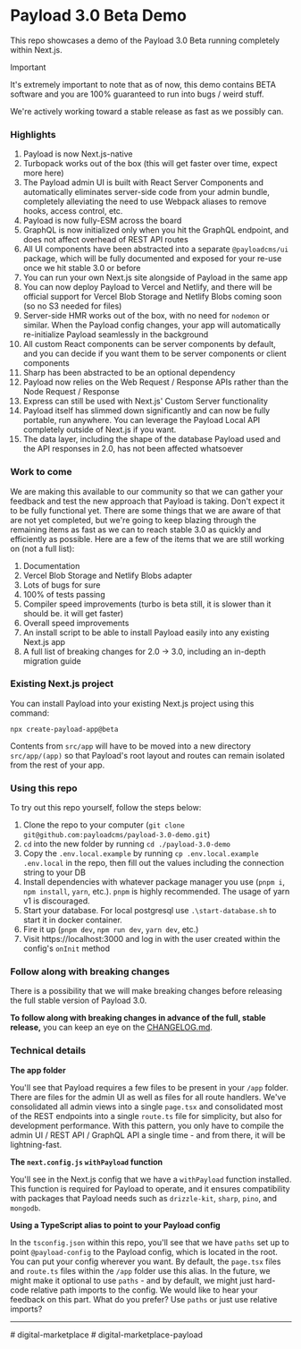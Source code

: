 # Payload 3.0 Beta Demo

This repo showcases a demo of the Payload 3.0 Beta running completely within Next.js.

> [!IMPORTANT]
> It's extremely important to note that as of now, this demo contains BETA software and you are 100% guaranteed to run into bugs / weird stuff.
>
> We're actively working toward a stable release as fast as we possibly can.

### Highlights

1. Payload is now Next.js-native
1. Turbopack works out of the box (this will get faster over time, expect more here)
1. The Payload admin UI is built with React Server Components and automatically eliminates server-side code from your admin bundle, completely alleviating the need to use Webpack aliases to remove hooks, access control, etc.
1. Payload is now fully-ESM across the board
1. GraphQL is now initialized only when you hit the GraphQL endpoint, and does not affect overhead of REST API routes
1. All UI components have been abstracted into a separate `@payloadcms/ui` package, which will be fully documented and exposed for your re-use once we hit stable 3.0 or before
1. You can run your own Next.js site alongside of Payload in the same app
1. You can now deploy Payload to Vercel and Netlify, and there will be official support for Vercel Blob Storage and Netlify Blobs coming soon (so no S3 needed for files)
1. Server-side HMR works out of the box, with no need for `nodemon` or similar. When the Payload config changes, your app will automatically re-initialize Payload seamlessly in the background
1. All custom React components can be server components by default, and you can decide if you want them to be server components or client components
1. Sharp has been abstracted to be an optional dependency
1. Payload now relies on the Web Request / Response APIs rather than the Node Request / Response
1. Express can still be used with Next.js' Custom Server functionality
1. Payload itself has slimmed down significantly and can now be fully portable, run anywhere. You can leverage the Payload Local API completely outside of Next.js if you want.
1. The data layer, including the shape of the database Payload used and the API responses in 2.0, has not been affected whatsoever

### Work to come

We are making this available to our community so that we can gather your feedback and test the new approach that Payload is taking. Don't expect it to be fully functional yet. There are some things that we are aware of that are not yet completed, but we're going to keep blazing through the remaining items as fast as we can to reach stable 3.0 as quickly and efficiently as possible. Here are a few of the items that we are still working on (not a full list):

1. Documentation
1. Vercel Blob Storage and Netlify Blobs adapter
1. Lots of bugs for sure
1. 100% of tests passing
1. Compiler speed improvements (turbo is beta still, it is slower than it should be. it will get faster)
1. Overall speed improvements
1. An install script to be able to install Payload easily into any existing Next.js app
1. A full list of breaking changes for 2.0 -> 3.0, including an in-depth migration guide

### Existing Next.js project

You can install Payload into your existing Next.js project using this command:

```
npx create-payload-app@beta
```

Contents from `src/app` will have to be moved into a new directory `src/app/(app)` so that Payload's root layout and routes can remain isolated from the rest of your app.

### Using this repo

To try out this repo yourself, follow the steps below:

1. Clone the repo to your computer (`git clone git@github.com:payloadcms/payload-3.0-demo.git`)
2. `cd` into the new folder by running `cd ./payload-3.0-demo`
3. Copy the `.env.local.example` by running `cp .env.local.example .env.local` in the repo, then fill out the values including the connection string to your DB
4. Install dependencies with whatever package manager you use (`pnpm i`, `npm install`, `yarn`, etc.). `pnpm` is highly recommended. The usage of yarn v1 is discouraged.
5. Start your database. For local postgresql use `.\start-database.sh` to start it in docker container.
6. Fire it up (`pnpm dev`, `npm run dev`, `yarn dev`, etc.)
7. Visit https://localhost:3000 and log in with the user created within the config's `onInit` method

### Follow along with breaking changes

There is a possibility that we will make breaking changes before releasing the full stable version of Payload 3.0.

**To follow along with breaking changes in advance of the full, stable release,** you can keep an eye on the [CHANGELOG.md](https://github.com/payloadcms/payload-3.0-demo/blob/main/CHANGELOG.md).

### Technical details

**The app folder**

You'll see that Payload requires a few files to be present in your `/app` folder. There are files for the admin UI as well as files for all route handlers. We've consolidated all admin views into a single `page.tsx` and consolidated most of the REST endpoints into a single `route.ts` file for simplicity, but also for development performance. With this pattern, you only have to compile the admin UI / REST API / GraphQL API a single time - and from there, it will be lightning-fast.

**The `next.config.js` `withPayload` function**

You'll see in the Next.js config that we have a `withPayload` function installed. This function is required for Payload to operate, and it ensures compatibility with packages that Payload needs such as `drizzle-kit`, `sharp`, `pino`, and `mongodb`.

**Using a TypeScript alias to point to your Payload config**

In the `tsconfig.json` within this repo, you'll see that we have `paths` set up to point `@payload-config` to the Payload config, which is located in the root. You can put your config wherever you want. By default, the `page.tsx` files and `route.ts` files within the `/app` folder use this alias. In the future, we might make it optional to use `paths` - and by default, we might just hard-code relative path imports to the config. We would like to hear your feedback on this part. What do you prefer? Use `paths` or just use relative imports?

---
#   d i g i t a l - m a r k e t p l a c e  
 #   d i g i t a l - m a r k e t p l a c e - p a y l o a d  
 